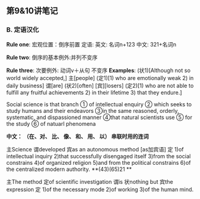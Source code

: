 ## 第9&amp;10讲笔记

### B. 定语汉化

 **Rule one**: 宏观位置：倒序前置
    定语:
    英文: 名词n+123
    中文: 321+名词n  

**Rule two**: 倒序的基本例外:并列不变序

**Rule three**: 次要例外: 动词v＋从句 不变序
**Examples**: (状1)[Although not so world widely accepted,] 主[people] (定1)[1) who are emotionally weak 2) in daily business] 谓[are] (状2)[often] [宾][losers] (定2)[1) who are not able to fulfill any fruitful achievements 2) in their lifetime 3) that they endure.]

   Social science is that branch ① of intellectual enquiry ② which seeks to study humans and their endeavors ③in the same reasoned, orderly, systematic, and dispassioned manner ④that natural scientists use ⑤ for the study ⑥ of natuarl phenomena

**中文： （在、对、 比、 像、 和、 用、 以） 串联时用的连词**

主Science 谓developed 宾as an autonomous method [as加宾语] 定 1)of intellectual inquiry 2)that successfully disengaged itself 3)from the social constrains 4)of organized religion 5)and from the political constrains 6)of the centralized modern authority.
    **(43)(65)21  ** 

   主The method 定of scientific investigation 谓is 状nothing but 宾the expression 定 1)of the necessary mode 2)of working 3)of the human mind.
